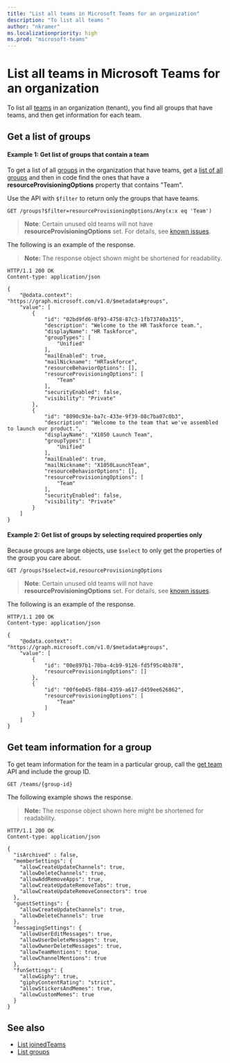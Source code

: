 ```yaml
---
title: "List all teams in Microsoft Teams for an organization"
description: "To list all teams "
author: "nkramer"
ms.localizationpriority: high
ms.prod: "microsoft-teams"
---
```


# List all teams in Microsoft Teams for an organization

To list all [teams](/graph/api/resources/team?view=graph-rest-1.0&preserve-view=true) 
in an organization (tenant), you find all groups that have teams, and then get information for each team.

## Get a list of groups

#### Example 1: Get list of groups that contain a team
To get a list of all [groups](/graph/api/resources/group?view=graph-rest-1.0&preserve-view=true) in the organization that have teams,
get a [list of all groups](/graph/api/group-list?view=graph-rest-1.0&preserve-view=true) and then in code find the ones that have
a **resourceProvisioningOptions** property that contains "Team".

Use the API with `$filter` to return only the groups that have teams.

```http
GET /groups?$filter=resourceProvisioningOptions/Any(x:x eq 'Team')
```

> **Note**: Certain unused old teams will not have **resourceProvisioningOptions** set. For details, see [known issues](known-issues.md#properties-are-missing-in-the-list-of-teams-that-a-user-has-joined).

The following is an example of the response. 

>**Note:** The response object shown might be shortened for readability. 
>
```http
HTTP/1.1 200 OK
Content-type: application/json

{
    "@odata.context": "https://graph.microsoft.com/v1.0/$metadata#groups",
    "value": [
        {
            "id": "02bd9fd6-8f93-4758-87c3-1fb73740a315",
            "description": "Welcome to the HR Taskforce team.",
            "displayName": "HR Taskforce",
            "groupTypes": [
                "Unified"
            ],
            "mailEnabled": true,
            "mailNickname": "HRTaskforce",
            "resourceBehaviorOptions": [],
            "resourceProvisioningOptions": [
                "Team"
            ],
            "securityEnabled": false,
            "visibility": "Private"
        },
        {
            "id": "8090c93e-ba7c-433e-9f39-08c7ba07c0b3",
            "description": "Welcome to the team that we've assembled to launch our product.",
            "displayName": "X1050 Launch Team",
            "groupTypes": [
                "Unified"
            ],
            "mailEnabled": true,
            "mailNickname": "X1050LaunchTeam",
            "resourceBehaviorOptions": [],
            "resourceProvisioningOptions": [
                "Team"
            ],
            "securityEnabled": false,
            "visibility": "Private"
        }
    ]
}
```

#### Example 2: Get list of groups by selecting required properties only
Because groups are large objects, use `$select` to only get the properties of the group you care about.

```http
GET /groups?$select=id,resourceProvisioningOptions
```

> **Note**: Certain unused old teams will not have **resourceProvisioningOptions** set. For details, see [known issues](known-issues.md#properties-are-missing-in-the-list-of-teams-that-a-user-has-joined).

The following is an example of the response. 

```http
HTTP/1.1 200 OK
Content-type: application/json

{
    "@odata.context": "https://graph.microsoft.com/v1.0/$metadata#groups",
    "value": [
        {
            "id": "00e897b1-70ba-4cb9-9126-fd5f95c4bb78",
            "resourceProvisioningOptions": []
        },
        {
            "id": "00f6e045-f884-4359-a617-d459ee626862",
            "resourceProvisioningOptions": [
                "Team"
            ]
        }
    ]
}

```

## Get team information for a group

To get team information for the team in a particular group, 
call the [get team](/graph/api/team-get?view=graph-rest-1.0&preserve-view=true) API and include the group ID.

```http
GET /teams/{group-id}
```

The following example shows the response.

>**Note:** The response object shown here might be shortened for readability.
<!-- {
  "blockType": "ignored",
  "truncated": true,
  "@odata.type": "microsoft.graph.team"
} -->
```http
HTTP/1.1 200 OK
Content-type: application/json

{
  "isArchived" : false,
  "memberSettings": {
    "allowCreateUpdateChannels": true,
    "allowDeleteChannels": true,
    "allowAddRemoveApps": true,
    "allowCreateUpdateRemoveTabs": true,
    "allowCreateUpdateRemoveConnectors": true    
  },
  "guestSettings": {
    "allowCreateUpdateChannels": true,
    "allowDeleteChannels": true 
  },
  "messagingSettings": {
    "allowUserEditMessages": true,
    "allowUserDeleteMessages": true,
    "allowOwnerDeleteMessages": true,
    "allowTeamMentions": true,
    "allowChannelMentions": true    
  },
  "funSettings": {
    "allowGiphy": true,
    "giphyContentRating": "strict",
    "allowStickersAndMemes": true,
    "allowCustomMemes": true
  }
}
```

## See also

- [List joinedTeams](/graph/api/user-list-joinedteams?view=graph-rest-1.0&preserve-view=true)
- [List groups](/graph/api/group-list?view=graph-rest-1.0&preserve-view=true)

